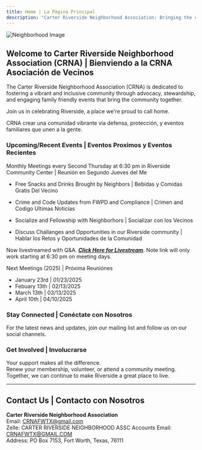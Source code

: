 ```yaml
---
title: Home | La Página Principal
description: "Carter Riverside Neighborhood Association: Bringing the community together since 1995."
---
```


![Neighborhood Image](/img/CRNAcover.jpg)

## Welcome to Carter Riverside Neighborhood Association (CRNA) | Bienviendo a la CRNA Asociación de Vecinos

The Carter Riverside Neighborhood Association (CRNA) is dedicated to fostering a vibrant and inclusive community through  advocacy, stewardship, and engaging family friendly events that bring the community together.  

Join us in celebrating Riverside, a place we're proud to call home.  

CRNA crear una comunidad vibrante via defensa, protección, y eventos familiares que unen a la gente.  

### Upcoming/Recent Events | Eventos Proximos y Eventos Recientes

Monthly Meetings every Second Thursday at 6:30 pm in Riverside Community Center | Reunión en Segundo Jueves del Me 

* Free Snacks and Drinks Brought by Neighbors | Bebidas y Comidas Gratis Del Vecino

* Crime and Code Updates from FWPD and Compliance |  Crimen and Codigo Ultimas Noticias

* Socialize and Fellowship with Neighborhors | Socializar con los Vecinos

* Discuss Challanges and Opportunities in our Riverside community | Hablar los Retos y Oportunidades de la Comunidad 





Now livestreamed with Q&A. 
[**_Click Here for Livestream_**](https://www.youtube.com/channel/UCZkZ3uUh-VSFKnwE38EE3pw/live). Note link will only work starting at 6:30 pm on meeting days.

Next Meetings (2025) | Próxima Reuniónes 
* January 23rd | 01/23/2025
* Febuary 13th | 02/13/2025
* March 13th | 03/13/2025
* April 10th | 04/10/2025

### Stay Connected | Conéctate con Nosotros

For the latest news and updates, join our mailing list and follow us on our social channels.


### Get Involved | Involucrarse 

Your support makes all the difference.\
 Renew your membership, volunteer, or attend a community meeting.\
Together, we can continue to make Riverside a great place to live.

---

## Contact Us | Contacto con Nosotros

**Carter Riverside Neighborhood Association**  
Email: [CRNAFWTX@gmail.com](mailto:CRNAFWTX@gmail.com)  \
Zelle: CARTER RIVERSIDE NEIGHBORHOOD ASSC Accounts Email: CRNAFWTX@GMAIL.COM \
Address: PO Box 7153, Fort Worth, Texas, 76111
